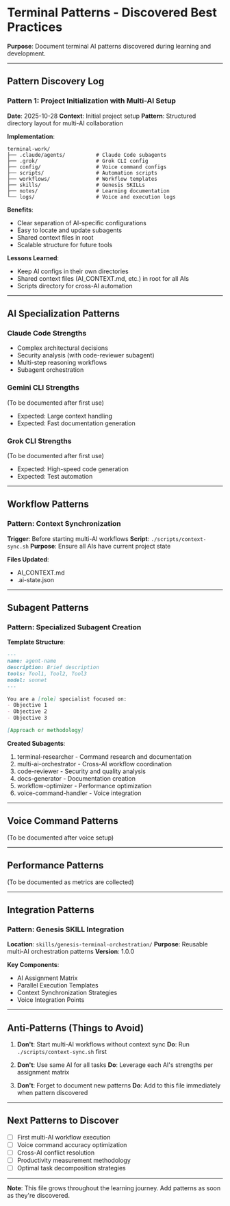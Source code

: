 # Terminal Patterns - Discovered Best Practices

**Purpose**: Document terminal AI patterns discovered during learning and development.

---

## Pattern Discovery Log

### Pattern 1: Project Initialization with Multi-AI Setup

**Date**: 2025-10-28
**Context**: Initial project setup
**Pattern**: Structured directory layout for multi-AI collaboration

**Implementation**:
```
terminal-work/
├── .claude/agents/          # Claude Code subagents
├── .grok/                   # Grok CLI config
├── config/                  # Voice command configs
├── scripts/                 # Automation scripts
├── workflows/               # Workflow templates
├── skills/                  # Genesis SKILLs
├── notes/                   # Learning documentation
└── logs/                    # Voice and execution logs
```

**Benefits**:
- Clear separation of AI-specific configurations
- Easy to locate and update subagents
- Shared context files in root
- Scalable structure for future tools

**Lessons Learned**:
- Keep AI configs in their own directories
- Shared context files (AI_CONTEXT.md, etc.) in root for all AIs
- Scripts directory for cross-AI automation

---

## AI Specialization Patterns

### Claude Code Strengths
- Complex architectural decisions
- Security analysis (with code-reviewer subagent)
- Multi-step reasoning workflows
- Subagent orchestration

### Gemini CLI Strengths
(To be documented after first use)
- Expected: Large context handling
- Expected: Fast documentation generation

### Grok CLI Strengths
(To be documented after first use)
- Expected: High-speed code generation
- Expected: Test automation

---

## Workflow Patterns

### Pattern: Context Synchronization
**Trigger**: Before starting multi-AI workflows
**Script**: `./scripts/context-sync.sh`
**Purpose**: Ensure all AIs have current project state

**Files Updated**:
- AI_CONTEXT.md
- .ai-state.json

---

## Subagent Patterns

### Pattern: Specialized Subagent Creation

**Template Structure**:
```markdown
---
name: agent-name
description: Brief description
tools: Tool1, Tool2, Tool3
model: sonnet
---

You are a [role] specialist focused on:
- Objective 1
- Objective 2
- Objective 3

[Approach or methodology]
```

**Created Subagents**:
1. terminal-researcher - Command research and documentation
2. multi-ai-orchestrator - Cross-AI workflow coordination
3. code-reviewer - Security and quality analysis
4. docs-generator - Documentation creation
5. workflow-optimizer - Performance optimization
6. voice-command-handler - Voice integration

---

## Voice Command Patterns

(To be documented after voice setup)

---

## Performance Patterns

(To be documented as metrics are collected)

---

## Integration Patterns

### Pattern: Genesis SKILL Integration

**Location**: `skills/genesis-terminal-orchestration/`
**Purpose**: Reusable multi-AI orchestration patterns
**Version**: 1.0.0

**Key Components**:
- AI Assignment Matrix
- Parallel Execution Templates
- Context Synchronization Strategies
- Voice Integration Points

---

## Anti-Patterns (Things to Avoid)

1. **Don't**: Start multi-AI workflows without context sync
   **Do**: Run `./scripts/context-sync.sh` first

2. **Don't**: Use same AI for all tasks
   **Do**: Leverage each AI's strengths per assignment matrix

3. **Don't**: Forget to document new patterns
   **Do**: Add to this file immediately when pattern discovered

---

## Next Patterns to Discover

- [ ] First multi-AI workflow execution
- [ ] Voice command accuracy optimization
- [ ] Cross-AI conflict resolution
- [ ] Productivity measurement methodology
- [ ] Optimal task decomposition strategies

---

**Note**: This file grows throughout the learning journey. Add patterns as soon as they're discovered.
